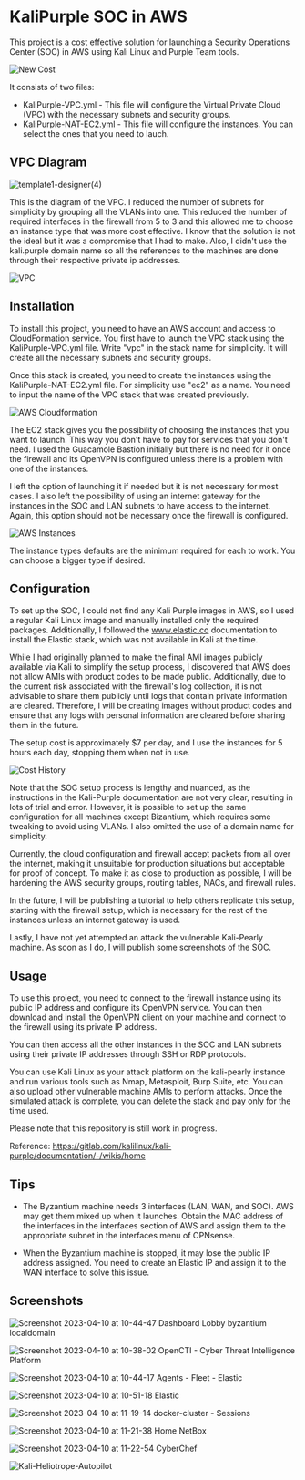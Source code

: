 # KaliPurple SOC in AWS
 
This project is a cost effective solution for launching a Security Operations Center (SOC) in AWS using Kali Linux and Purple Team tools. 

![New Cost](https://user-images.githubusercontent.com/47893772/231023009-617e5cf0-25ae-46b5-931d-75f8918bcfc9.png)


It consists of two files:
 
- KaliPurple-VPC.yml - This file will configure the Virtual Private Cloud (VPC) with the necessary subnets and security groups.
- KaliPurple-NAT-EC2.yml - This file will configure the instances. You can select the ones that you need to lauch. 
 
## VPC Diagram
 
![template1-designer(4)](https://user-images.githubusercontent.com/47893772/230233768-5f024316-4f0f-4b70-9310-0891ceb63d9a.png)
 
This is the diagram of the VPC. I reduced the number of subnets for simplicity by grouping all the VLANs into one. This reduced the number of required interfaces in the firewall from 5 to 3 and this allowed me to choose an instance type that was more cost effective. I know that the solution is not the ideal but it was a compromise that I had to make. Also, I didn't use the kali.purple domain name so all the references to the machines are done through their respective private ip addresses. 

![VPC](https://user-images.githubusercontent.com/47893772/231020516-6c6cc77f-19f5-480d-a762-50b57fb26450.png)


 
## Installation
 
To install this project, you need to have an AWS account and access to CloudFormation service. You first have to launch the VPC stack using the KaliPurple-VPC.yml file. Write "vpc" in the stack name for simplicity. It will create all the necessary subnets and security groups.
 
Once this stack is created, you need to create the instances using the KaliPurple-NAT-EC2.yml file. For simplicity use "ec2" as a name. You need to input the name of the VPC stack that was created previously.

![AWS Cloudformation](https://user-images.githubusercontent.com/47893772/231020706-82afa33e-b182-4b1f-9ed3-4f71fe0f1b63.png)


 
The EC2 stack gives you the possibility of choosing the instances that you want to launch. This way you don't have to pay for services that you don't need. I used the Guacamole Bastion initially but there is no need for it once the firewall and its OpenVPN is configured unless there is a problem with one of the instances.
 
I left the option of launching it if needed but it is not necessary for most cases. I also left the possibility of using an internet gateway for the instances in the SOC and LAN subnets to have access to the internet. Again, this option should not be necessary once the firewall is configured.

 ![AWS Instances](https://user-images.githubusercontent.com/47893772/231023159-8aa8e92c-73b9-4765-be08-45234d8d7950.png)
 
The instance types defaults are the minimum required for each to work. You can choose a bigger type if desired.
 
## Configuration
 
To set up the SOC, I could not find any Kali Purple images in AWS, so I used a regular Kali Linux image and manually installed only the required packages. Additionally, I followed the www.elastic.co documentation to install the Elastic stack, which was not available in Kali at the time.

While I had originally planned to make the final AMI images publicly available via Kali to simplify the setup process, I discovered that AWS does not allow AMIs with product codes to be made public. Additionally, due to the current risk associated with the firewall's log collection, it is not advisable to share them publicly until logs that contain private information are cleared. Therefore, I will be creating images without product codes and ensure that any logs with personal information are cleared before sharing them in the future.

The setup cost is approximately $7 per day, and I use the instances for 5 hours each day, stopping them when not in use.

![Cost History](https://user-images.githubusercontent.com/47893772/231023307-d604dc42-dcd1-4a30-92eb-4d333c99df88.png)

Note that the SOC setup process is lengthy and nuanced, as the instructions in the Kali-Purple documentation are not very clear, resulting in lots of trial and error. However, it is possible to set up the same configuration for all machines except Bizantium, which requires some tweaking to avoid using VLANs. I also omitted the use of a domain name for simplicity.

Currently, the cloud configuration and firewall accept packets from all over the internet, making it unsuitable for production situations but acceptable for proof of concept. To make it as close to production as possible, I will be hardening the AWS security groups, routing tables, NACs, and firewall rules.

In the future, I will be publishing a tutorial to help others replicate this setup, starting with the firewall setup, which is necessary for the rest of the instances unless an internet gateway is used.

Lastly, I have not yet attempted an attack the vulnerable Kali-Pearly machine. As soon as I do, I will publish some screenshots of the SOC.

 
## Usage
 
To use this project, you need to connect to the firewall instance using its public IP address and configure its OpenVPN service. You can then download and install the OpenVPN client on your machine and connect to the firewall using its private IP address. 
 
You can then access all the other instances in the SOC and LAN subnets using their private IP addresses through SSH or RDP protocols.
 
You can use Kali Linux as your attack platform on the kali-pearly instance and run various tools such as Nmap, Metasploit, Burp Suite, etc. You can also upload other vulnerable machine AMIs to perform attacks. Once the simulated attack is complete, you can delete the stack and pay only for the time used. 

Please note that this repository is still work in progress.

Reference: https://gitlab.com/kalilinux/kali-purple/documentation/-/wikis/home
## Tips
- The Byzantium machine needs 3 interfaces (LAN, WAN, and SOC). AWS may get them mixed up when it launches. Obtain the MAC address of the interfaces in the interfaces section of AWS and assign them to the appropriate subnet in the interfaces menu of OPNsense.

- When the Byzantium machine is stopped, it may lose the public IP address assigned. You need to create an Elastic IP and assign it to the WAN interface to solve this issue.

## Screenshots

![Screenshot 2023-04-10 at 10-44-47 Dashboard Lobby byzantium localdomain](https://user-images.githubusercontent.com/47893772/231025324-626561a3-dcc8-41b0-b57e-dfac77f23fed.png)



![Screenshot 2023-04-10 at 10-38-02 OpenCTI - Cyber Threat Intelligence Platform](https://user-images.githubusercontent.com/47893772/231025203-42793b70-dacb-4ff2-9793-a97d79280b7e.png)

![Screenshot 2023-04-10 at 10-44-17 Agents - Fleet - Elastic](https://user-images.githubusercontent.com/47893772/231025243-f8311ab8-cef1-4990-8c8b-eab654e8c0d1.png)

![Screenshot 2023-04-10 at 10-51-18 Elastic](https://user-images.githubusercontent.com/47893772/231025426-b07429a7-9545-4d3e-8cdb-d691dc91830d.png)

![Screenshot 2023-04-10 at 11-19-14 docker-cluster - Sessions](https://user-images.githubusercontent.com/47893772/231025535-7482c7d3-6ba7-4b97-a2f6-b61fc5c36640.png)


![Screenshot 2023-04-10 at 11-21-38 Home NetBox](https://user-images.githubusercontent.com/47893772/231025588-3894ed6c-d207-426b-b0ef-4a89e4a63e43.png)


![Screenshot 2023-04-10 at 11-22-54 CyberChef](https://user-images.githubusercontent.com/47893772/231025632-d2836ca4-a7d6-4519-adfa-9cc7e039af6a.png)



![Kali-Heliotrope-Autopilot](https://user-images.githubusercontent.com/47893772/231025109-7bc3b7c0-e33b-4724-bcfd-fff817849d7f.png)


